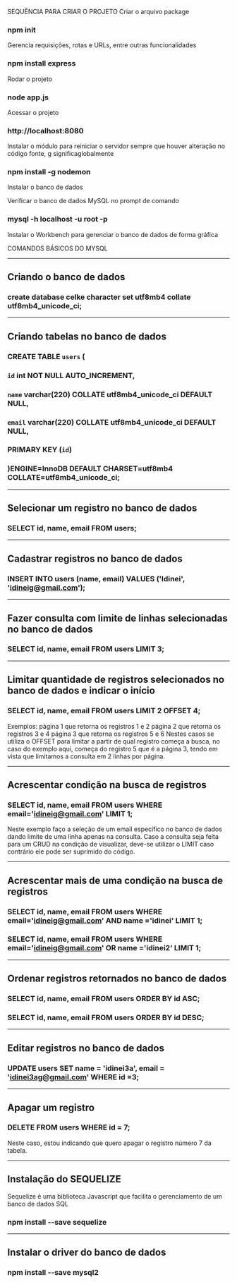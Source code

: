 SEQUÊNCIA PARA CRIAR O PROJETO
Criar o arquivo package
### npm init

Gerencia requisições, rotas e URLs, entre outras funcionalidades
### npm install express

Rodar o projeto
### node app.js

Acessar o projeto
### http://localhost:8080

Instalar o módulo para reiniciar o servidor sempre que houver alteração no código fonte, g significaglobalmente
### npm install -g nodemon

Instalar o banco de dados

Verificar o banco de dados MySQL no prompt de comando
### mysql -h localhost -u root -p

Instalar o Workbench para gerenciar o banco de dados de forma gráfica

COMANDOS BÁSICOS DO MYSQL

-------------------------
Criando o banco de dados
-------------------------
### create database celke character set utf8mb4 collate utf8mb4_unicode_ci;

---------------------------------
Criando tabelas no banco de dados
---------------------------------
### CREATE TABLE `users` (
###	   `id` int NOT NULL AUTO_INCREMENT,
###    `name` varchar(220) COLLATE utf8mb4_unicode_ci DEFAULT NULL,
###    `email` varchar(220) COLLATE utf8mb4_unicode_ci DEFAULT NULL,
###    PRIMARY KEY (`id`)
### )ENGINE=InnoDB DEFAULT CHARSET=utf8mb4 COLLATE=utf8mb4_unicode_ci;

----------------------------------------
Selecionar um registro no banco de dados
----------------------------------------
### SELECT id, name, email FROM users;

-------------------------------------
Cadastrar registros no banco de dados
-------------------------------------
### INSERT INTO users (name, email) VALUES ('Idinei', 'idineig@gmail.com');

------------------------------------------------------------------
Fazer consulta com limite de linhas selecionadas no banco de dados
------------------------------------------------------------------
### SELECT id, name, email FROM users LIMIT 3;

---------------------------------------------------------------------------------
Limitar quantidade de registros selecionados no banco de dados e indicar o início
---------------------------------------------------------------------------------
### SELECT id, name, email FROM users LIMIT 2 OFFSET 4;
Exemplos: página 1 que retorna os registros 1 e 2
          página 2 que retorna os registros 3 e 4
          página 3 que retorna os registros 5 e 6
Nestes casos se utiliza o OFFSET para limitar a partir de qual registro
começa a busca, no caso do exemplo aqui, começa do registro 5 que é a página 3, 
tendo em vista que limitamos a consulta em 2 linhas por página.

------------------------------------------
Acrescentar condição na busca de registros
------------------------------------------
### SELECT id, name, email FROM users WHERE email='idineig@gmail.com' LIMIT 1;
Neste exemplo faço a seleção de um email específico no banco de dados dando limite de uma
linha apenas na consulta.
Caso a consulta seja feita para um CRUD na condição de visualizar, deve-se utilizar o LIMIT
caso contrário ele pode ser suprimido do código.

------------------------------------------------------
Acrescentar mais de uma condição na busca de registros
------------------------------------------------------
### SELECT id, name, email FROM users WHERE email='idineig@gmail.com' AND name ='idinei' LIMIT 1;
### SELECT id, name, email FROM users WHERE email='idineig@gmail.com' OR name ='idinei2' LIMIT 1;

----------------------------------------------
Ordenar registros retornados no banco de dados
----------------------------------------------
### SELECT id, name, email FROM users ORDER BY id ASC;
### SELECT id, name, email FROM users ORDER BY id DESC;

----------------------------------
Editar registros no banco de dados
----------------------------------
### UPDATE users SET name = 'idinei3a', email = 'idinei3ag@gmail.com' WHERE id =3;

------------------
Apagar um registro
------------------
### DELETE FROM users WHERE id = 7;
Neste caso, estou indicando que quero apagar o registro número 7 da tabela.

-----------------------
Instalação do SEQUELIZE
-----------------------
Sequelize é uma biblioteca Javascript que facilita o gerenciamento de um banco
de dados SQL
### npm install --save sequelize

-----------------------------------
Instalar o driver do banco de dados
-----------------------------------
### npm install --save mysql2
